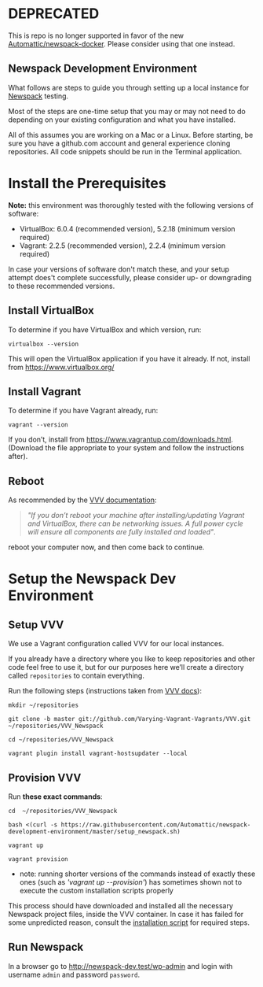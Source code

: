 # DEPRECATED

This is repo is no longer supported in favor of the new [Automattic/newspack-docker](https://github.com/Automattic/newspack-docker). Please consider using that one instead.


## Newspack Development Environment

What follows are steps to guide you through setting up a local instance for [Newspack](https://newspack.blog/) testing.

Most of the steps are one-time setup that you may or may not need to do depending on your existing configuration and what you have installed.

All of this assumes you are working on a Mac or a Linux. Before starting, be sure you have a github.com account and general experience cloning repositories. All code snippets should be run in the Terminal application.


# Install the Prerequisites

**Note:** this environment was thoroughly tested with the following versions of software:
- VirtualBox: 6.0.4 (recommended version), 5.2.18 (minimum version required)
- Vagrant: 2.2.5 (recommended version), 2.2.4 (minimum version required)

In case your versions of software don't match these, and your setup attempt does't complete successfully, please consider up- or downgrading to these recommended versions.


## Install VirtualBox
   
To determine if you have VirtualBox and which version, run:

```
virtualbox --version
```

This will open the VirtualBox application if you have it already. If not, install from https://www.virtualbox.org/


## Install Vagrant
   
To determine if you have Vagrant already, run:

```
vagrant --version 
```

If you don’t, install from https://www.vagrantup.com/downloads.html. (Download the file appropriate to your system and follow the instructions after).


## Reboot

As recommended by the [VVV documentation](https://varyingvagrantvagrants.org/docs/en-US/installation/software-requirements/):

> _"If you don’t reboot your machine after installing/updating Vagrant and VirtualBox, there can be networking issues. A full power cycle will ensure all components are fully installed and loaded"_.

reboot your computer now, and then come back to continue.


# Setup the Newspack Dev Environment

## Setup VVV

We use a Vagrant configuration called VVV for our local instances.

If you already have a directory where you like to keep repositories and other code feel free to use it, but for our purposes here we’ll create a directory called `repositories` to contain everything.

Run the following steps (instructions taken from [VVV docs](https://varyingvagrantvagrants.org/docs/en-US/installation/software-requirements/)):

```
mkdir ~/repositories

git clone -b master git://github.com/Varying-Vagrant-Vagrants/VVV.git ~/repositories/VVV_Newspack

cd ~/repositories/VVV_Newspack

vagrant plugin install vagrant-hostsupdater --local

```


## Provision VVV

Run **these exact commands**:

```
cd  ~/repositories/VVV_Newspack

bash <(curl -s https://raw.githubusercontent.com/Automattic/newspack-development-environment/master/setup_newspack.sh)

vagrant up

vagrant provision
```

* note: running shorter versions of the commands instead of exactly these ones (such as _'vagrant up --provision'_) has sometimes shown not to execute the custom installation scripts properly

This process should have downloaded and installed all the necessary Newspack project files, inside the VVV container. In case it has failed for some unpredicted reason, consult the [installation script](https://github.com/Automattic/newspack-development-environment/blob/master/config/homebin/vagrant_provision_custom) for required steps.


## Run Newspack

In a browser go to http://newspack-dev.test/wp-admin and login with username `admin` and password `password`.

